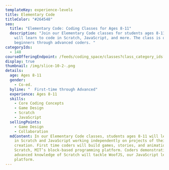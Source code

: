 ```yaml
---
templateKey: experience-levels
title: Elementary Code
titleColor: "#264548"
seo:
  title: "Elementary Code: Coding Classes for Ages 8-11"
  description: "Join our Elementary Code classes for students ages 8-11. Students
    will learn to code in Scratch, JavaScript, and more. The class is open to
    beginners through advanced coders. "
categoryIds:
  - 148
courseOfferingEndpoint: /feeds/coding_space/classes?class_category_ids[]=148
display: true
thumbnail: /img/slice-10-2-.png
details:
  age: Ages 8-11
  gender:
    - Co-ed.
  byline: "  First-time through Advanced"
  experience: Ages 8-11
  skills:
    - Core Coding Concepts
    - Game Design
    - Scratch
    - JavaScript
  sellingPoints:
    - Game Design
    - Collaboration
  mdContent: In our Elementary Code classes, students ages 8-11 will learn to code
    in Scratch and JavaScript working independently on projects of their own
    creation. First time coders will build games, stories, and animations in
    Scratch, MIT’s block-based programming platform. Coders demonstrating
    advanced knowledge of Scratch will tackle WoofJS, our JavaScript learning
    platform.
---
```

